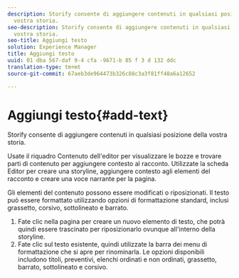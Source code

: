 ```yaml
---
description: Storify consente di aggiungere contenuti in qualsiasi posizione della
  vostra storia.
seo-description: Storify consente di aggiungere contenuti in qualsiasi posizione della
  vostra storia.
seo-title: Aggiungi testo
solution: Experience Manager
title: Aggiungi testo
uuid: 01 dba 567-daf 9-4 cfa -9671-b 85 f 3 d 132 ddc
translation-type: tm+mt
source-git-commit: 67aeb3de964473b326c88c3a3f81ff48a6a12652

---
```



# Aggiungi testo{#add-text}

Storify consente di aggiungere contenuti in qualsiasi posizione della vostra storia.

Usate il riquadro Contenuto dell'editor per visualizzare le bozze e trovare parti di contenuto per aggiungere contesto al racconto. Utilizzate la scheda Editor per creare una storyline, aggiungere contesto agli elementi del racconto e creare una voce narrante per la pagina.

Gli elementi del contenuto possono essere modificati o riposizionati. Il testo può essere formattato utilizzando opzioni di formattazione standard, inclusi grassetto, corsivo, sottolineato e barrato.

1. Fate clic nella pagina per creare un nuovo elemento di testo, che potrà quindi essere trascinato per riposizionarlo ovunque all'interno della storyline.
1. Fate clic sul testo esistente, quindi utilizzate la barra dei menu di formattazione che si apre per rinominarla. Le opzioni disponibili includono titoli, preventivi, elenchi ordinati e non ordinati, grassetto, barrato, sottolineato e corsivo.
